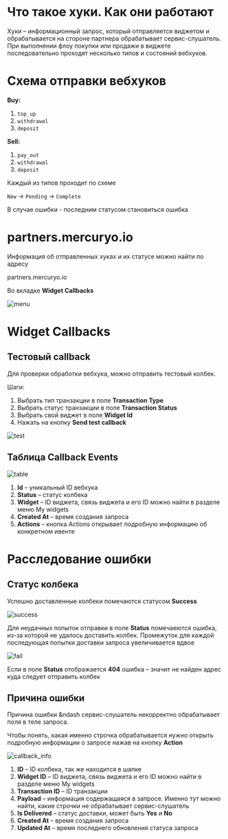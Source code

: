 # Что такое хуки. Как они работают
Хуки &ndash; информационный запрос, который отправляется виджетом и обрабатывается на стороне партнера обрабатывает сервис-слушатель. При выполнении флоу покупки или продажи в виджете последовательно проходят несколько типов и состояний вебхуков.

# Схема отправки вебхуков

**Buy:**

1. `top_up` 
2. `withdrawal`
3. `deposit`

**Sell:**

1. `pay_out`
2. `withdrawal`
3. `deposit`

Каждый из типов проходит по схеме

`New` -> `Pending` -> `Complete`

В случае ошибки - последним статусом становиться ошибка

# partners.mercuryo.io

Информация об отправленных хуках и их статусе можно найти по адресу

partners.mercuryo.io

Во вкладке **Widget Callbacks**

![menu](menu_img)

# Widget Callbacks
## Тестовый callback

Для проверки обработки вебхука, можно отправить тестовый колбек.

Шаги:
1. Выбрать тип транзакции в поле **Transaction Type**
2. Выбрать статус транзакции в поле **Transaction Status**
3. Выбрать свой виджет в поле **Widget Id**
4. Нажать на кнопку **Send test callback**

![test](test_img)

## Таблица Callback Events

![table](table_img)

1. **Id** &ndash; уникальный ID вебхука
2. **Status** &ndash; статус колбека
3. **Widget** &ndash; ID виджета, связь виджета и его ID можно найти в разделе меню My widgets
4. **Created At** &ndash; время создания запроса
5. **Actions** &ndash; кнопка Actions открывает подробную информацию об конкретном ивенте

# Расследование ошибки
## Статус колбека

Успешно доставленные колбеки помечаются статусом **Success**

![success](success_img)

Для неудачных попыток отправки в поле **Status** помечаеются ошибка, из-за которой не удалось доставить колбек. Промежуток для каждой последующая попытки доставки запроса увеличивается вдвое

![fail](fail_img)

Если в поле **Status** отображается **404** ошибка &ndash; значит не найден адрес куда следует отправить колбек

## Причина ошибки

Причина ошибки &ndash сервис-слушатель некорректно обрабатывает поля в теле запроса.

Чтобы понять, какая именно строчка обрабатывается нужно открыть подробную информации о запросе нажав на кнопку **Action**

![callback_info](callback_info_img)

1. **ID** &ndash; ID колбека, так же находится в шапке 
2. **Widget ID** &ndash; ID виджета, связь виджета и его ID можно найти в разделе меню My widgets
3. **Transaction ID** &ndash; ID транзакции
4. **Payload** &ndash; информация содержащаяся в запросе. Именно тут можно найти, какие строчки не обрабатывает сервис-слушатель
5. **Is Delivered** &ndash; статус доставки, может быть **Yes** и **No**
6. **Created At** &ndash; время создания запроса
7. **Updated At** &ndash; время последнего обновления статуса запроса
